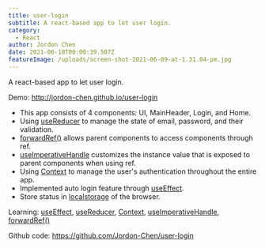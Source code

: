 ```yaml
---
title: user-login
subtitle: A react-based app to let user login.
category:
  - React
author: Jordon Chen
date: 2021-06-10T00:00:39.507Z
featureImage: /uploads/screen-shot-2021-06-09-at-1.31.04-pm.jpg
---
```

A react-based app to let user login.

Demo: <http://jordon-chen.github.io/user-login>

* This app consists of 4 components: UI, MainHeader, Login, and Home.
* Using [useReducer](https://reactjs.org/docs/hooks-reference.html#usereducer) to manage the state of email, password, and their validation.
* [forwardRef()](https://reactjs.org/docs/forwarding-refs.html) allows parent components to access components through ref.
* [useImperativeHandle](https://reactjs.org/docs/hooks-reference.html#useimperativehandle) customizes the instance value that is exposed to parent components when using ref.
* Using [Context](https://reactjs.org/docs/context.html) to manage the user's authentication throughout the entire app.
* Implemented auto login feature through [useEffect](https://reactjs.org/docs/hooks-effect.html).
* Store status in [localstorage](https://developer.mozilla.org/en-US/docs/Web/API/Window/localStorage) of the browser.

Learning: [useEffect](https://reactjs.org/docs/hooks-effect.html), [useReducer](https://reactjs.org/docs/hooks-reference.html#usereducer), [Context](https://reactjs.org/docs/context.html), [useImperativeHandle](https://reactjs.org/docs/hooks-reference.html#useimperativehandle), [forwardRef()](https://reactjs.org/docs/forwarding-refs.html)

Github code: <https://github.com/Jordon-Chen/user-login>